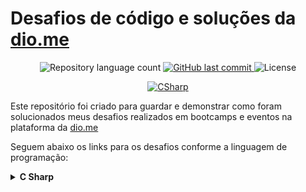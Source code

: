 # Desafios de código e soluções da [dio.me](https://www.dio.me/)

<p align="center">
	<img alt="Repository language count" src="https://img.shields.io/github/languages/count/lucas11oliveira/DesafiosDeCodigo">
	<a href="https://github.com/lucas11oliveira/DesafiosDeCodigo/tree/main">
		<img alt="GitHub last commit" src="https://img.shields.io/github/last-commit/lucas11oliveira/DesafiosDeCodigo?color=blue">
	</a>
	<img alt="License" src="https://img.shields.io/badge/license-MIT-brightgreen?color=blue">
</p>

<p align="center">
	<a href="https://dev.java/">
	  <img alt="CSharp" src="https://img.shields.io/static/v1?color=green&label=Dev&message=CSharp&style=for-the-badge&logo=C%23-239120?style=for-the-badge&logo=c-sharp&logoColor=white">
	</a>
</p>

Este repositório foi criado para guardar e demonstrar como foram solucionados meus desafios realizados em bootcamps e eventos na plataforma da [dio.me](https://www.dio.me/)


Seguem abaixo os links para os desafios conforme a linguagem de programação:

<!-- C Sharp -->
<details>
	<summary><strong>C Sharp</strong></summary>
	<br />
	<div align="left">
		<table border=1>
			<tr>
				<th colspan="4">
				<a href="https://github.com/lucas11oliveira/DesafiosDeCodigo/tree/main/Desafios/C%20Sharp/Desafios%20Basicos%20C%23%20-%20Forma%C3%A7%C3%A3o%20em%20.NET">
					Desafios Basicos C# - Formação em .NET
				</a>
			</th>
			</tr>
			<tr>
				<th>Etapa</th>
				<th>Desafio</th>
				<th>Solução</th>
				<th>Status</th>
			</tr>
                <tr>
					<td align="center">1</td>
					<td>Multiplicação Simples</td>
					<td>
						<a href="https://github.com/lucas11oliveira/DesafiosDeCodigo/blob/main/Desafios/C%20Sharp/Desafios%20Basicos%20C%23%20-%20Forma%C3%A7%C3%A3o%20em%20.NET/Multiplica%C3%A7%C3%A3o%20Simples/Solution.cs">
							Código
						</a>
					</td>
					<td align="center">✅</td>
				</tr>
				<tr>
					<td align="center">2</td>
					<td>Pink e Cérebro</td>
					<td>
						<a href="https://github.com/lucas11oliveira/DesafiosDeCodigo/blob/main/Desafios/C%20Sharp/Desafios%20Basicos%20C%23%20-%20Forma%C3%A7%C3%A3o%20em%20.NET/Pink%20e%20C%C3%A9rebro/Solution.cs">
							Código
						</a>
					</td>
					<td align="center">✅</td>
				</tr>
				<tr>
					<td align="center">3</td>
					<td>Esfera</td>
					<td>
						<a href="https://github.com/lucas11oliveira/DesafiosDeCodigo/blob/main/Desafios/C%20Sharp/Desafios%20Basicos%20C%23%20-%20Forma%C3%A7%C3%A3o%20em%20.NET/Esfera/Solution.cs">
							Código
						</a>
					</td>
					<td align="center">✅</td>
				</tr>
		</table>